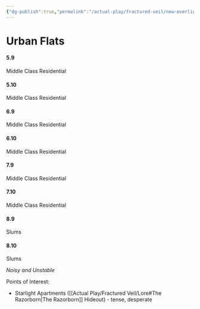 ```yaml
---
{"dg-publish":true,"permalink":"/actual-play/fractured-veil/new-everlight/urban-flats/"}
---
```


# Urban Flats

#### 5.9 
Middle Class Residential
#### 5.10
Middle Class Residential
#### 6.9 
Middle Class Residential
#### 6.10
Middle Class Residential
#### 7.9 
Middle Class Residential
#### 7.10
Middle Class Residential
#### 8.9 
Slums
#### 8.10
Slums

_Noisy and Unstable_

Points of Interest:
* Starlight Apartments ([[Actual Play/Fractured Veil/Lore#The Razorborn\|The Razorborn]] Hideout) - tense, desperate
